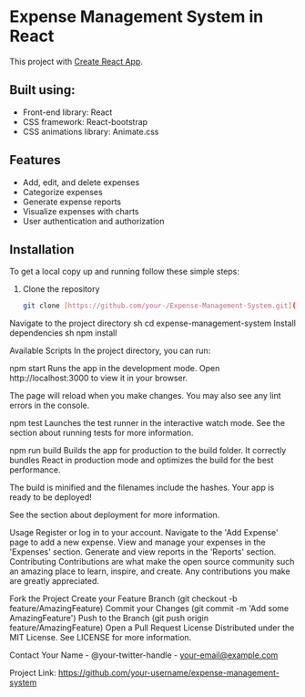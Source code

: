 # Expense Management System in React

This project with [Create React App](https://github.com/facebook/create-react-app).

## Built using:

- Front-end library: React
- CSS framework: React-bootstrap
- CSS animations library: Animate.css

## Features

- Add, edit, and delete expenses
- Categorize expenses
- Generate expense reports
- Visualize expenses with charts
- User authentication and authorization

## Installation

To get a local copy up and running follow these simple steps:

1. Clone the repository
   ```sh
   git clone [https://github.com/your-/Expense-Management-System.git](https://github.com/RaviPandey2002/Expense-Management-System.git)

Navigate to the project directory
sh
cd expense-management-system
Install dependencies
sh
npm install

Available Scripts
In the project directory, you can run:

npm start
Runs the app in the development mode.
Open http://localhost:3000 to view it in your browser.

The page will reload when you make changes.
You may also see any lint errors in the console.

npm test
Launches the test runner in the interactive watch mode.
See the section about running tests for more information.

npm run build
Builds the app for production to the build folder.
It correctly bundles React in production mode and optimizes the build for the best performance.

The build is minified and the filenames include the hashes.
Your app is ready to be deployed!

See the section about deployment for more information.

Usage
Register or log in to your account.
Navigate to the 'Add Expense' page to add a new expense.
View and manage your expenses in the 'Expenses' section.
Generate and view reports in the 'Reports' section.
Contributing
Contributions are what make the open source community such an amazing place to learn, inspire, and create. Any contributions you make are greatly appreciated.

Fork the Project
Create your Feature Branch (git checkout -b feature/AmazingFeature)
Commit your Changes (git commit -m 'Add some AmazingFeature')
Push to the Branch (git push origin feature/AmazingFeature)
Open a Pull Request
License
Distributed under the MIT License. See LICENSE for more information.

Contact
Your Name - @your-twitter-handle - your-email@example.com

Project Link: https://github.com/your-username/expense-management-system
